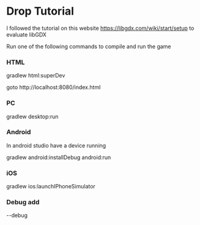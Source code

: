 # Drop Tutorial

I followed the tutorial on this website https://libgdx.com/wiki/start/setup to evaluate libGDX

Run one of the following commands to compile and run the game

### HTML

gradlew html:superDev

goto http://localhost:8080/index.html

### PC

gradlew desktop:run

### Android

In android studio have a device running

gradlew android:installDebug android:run

### iOS

gradlew ios:launchIPhoneSimulator

### Debug add

--debug